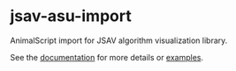 jsav-asu-import
===============

AnimalScript import for JSAV algorithm visualization library.

See the [documentation](http://vkaravir.github.io/jsav-asu-import/) for more details or [examples](http://vkaravir.github.io/jsav-asu-import/examples/hanoi.html).
